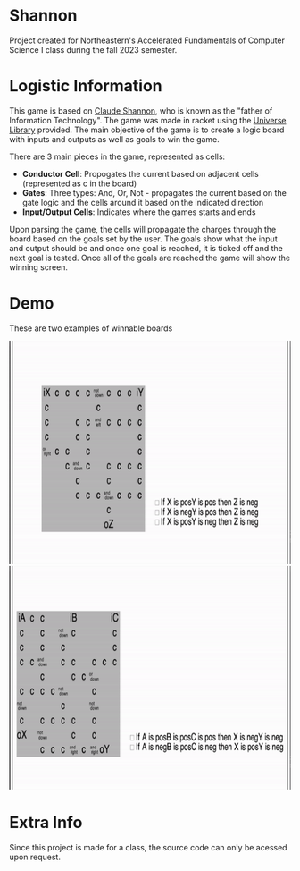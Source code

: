 # Shannon
Project created for Northeastern's Accelerated Fundamentals of Computer Science I class during the fall 2023 semester. 

# Logistic Information
This game is based on [Claude Shannon](https://en.wikipedia.org/wiki/Claude_Shannon), who is known as the "father of Information Technology". The game was made in racket using the [Universe Library](https://docs.racket-lang.org/teachpack/2htdpuniverse.html#(part._universe)) provided. The main objective of the game is to create a logic board with inputs and outputs as well as goals to win the game. 

There are 3 main pieces in the game, represented as cells: 
* **Conductor Cell**: Propogates the current based on adjacent cells (represented as c in the board)
* **Gates**: Three types: And, Or, Not - propagates the current based on the gate logic and the cells around it based on the indicated direction
* **Input/Output Cells**: Indicates where the games starts and ends

Upon parsing the game, the cells will propagate the charges through the board based on the goals set by the user. The goals show what the input and output should be and once one goal is reached, it is ticked off and the next goal is tested. Once all of the goals are reached the game will show the winning screen. 

# Demo
These are two examples of winnable boards
<p align="center">
  <img src="https://github.com/vivianzo/Shannon/blob/main/shannon%20WS4.gif" alt="Shannon demo WS4" height="400"/>
  <img src="https://github.com/vivianzo/Shannon/blob/main/shannon%20WS5.gif" alt="Shannon demo WS4" height="400"/>
</p>

# Extra Info
Since this project is made for a class, the source code can only be acessed upon request. 


